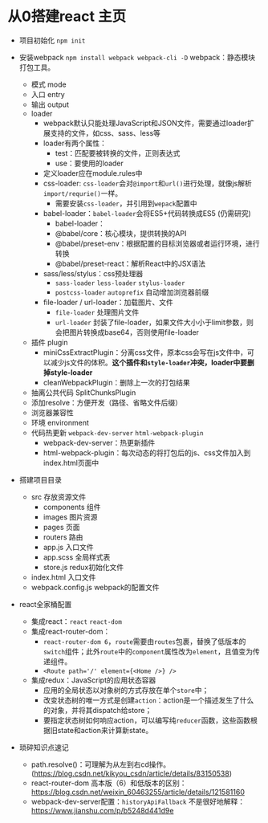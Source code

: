 # 从0搭建react 主页

- 项目初始化
    `npm init`

- 安装webpack
    `npm install webpack webpack-cli -D`
    webpack：静态模块打包工具。
    - 模式 mode
    - 入口 entry
    - 输出 output
    - loader
        - webpack默认只能处理JavaScript和JSON文件，需要通过loader扩展支持的文件，如css、sass、less等
        - loader有两个属性：
            - test：匹配要被转换的文件，正则表达式
            - use：要使用的loader
        - 定义loader应在module.rules中
        - css-loader: `css-loader`会对`@import`和`url()`进行处理，就像js解析`import/requrie()`一样。
            - 需要安装`css-loader`，并引用到`wepack`配置中
        - babel-loader：`babel-loader`会将ES5+代码转换成ES5 (仍需研究)
            - babel-loader：
            - @babel/core：核心模块，提供转换的API
            - @babel/preset-env：根据配置的目标浏览器或者运行环境，进行转换
            - @babel/preset-react：解析React中的JSX语法
        - sass/less/stylus：css预处理器
            - `sass-loader` `less-loader` `stylus-loader`
            - `postcss-loader` `autoprefix` 自动增加浏览器前缀
        - file-loader / url-loader：加载图片、文件
            - `file-loader` 处理图片文件
            - `url-loader` 封装了file-loader，如果文件大小小于limit参数，则会把图片转换成base64，否则使用file-loader
    - 插件 plugin
        - miniCssExtractPlugin：分离css文件，原本css会写在js文件中，可以减少js文件的体积。**这个插件和`style-loader`冲突，loader中要删掉style-loader**
        - cleanWebpackPlugin：删除上一次的打包结果
    - 抽离公共代码 SplitChunksPlugin
    - 添加resolve：方便开发（路径、省略文件后缀）
    - 浏览器兼容性
    - 环境 environment
    - 代码热更新 `webpack-dev-server` `html-webpack-plugin`
        - webpack-dev-server：热更新插件
        - html-webpack-plugin：每次动态的将打包后的js、css文件加入到index.html页面中

- 搭建项目目录
    - src 存放资源文件
        - components 组件
        - images 图片资源
        - pages 页面
        - routers 路由
        - app.js 入口文件
        - app.scss 全局样式表
        - store.js redux初始化文件
    - index.html 入口文件
    - webpack.config.js webpack的配置文件

- react全家桶配置
    - 集成react：`react` `react-dom`
    - 集成react-router-dom：
        - `react-router-dom 6`，`route`需要由`routes`包裹，替换了低版本的`switch`组件；此外`route`中的`component`属性改为`element`，且值变为传递组件。
        - `<Route path='/' element={<Home />} />`
    - 集成redux：JavaScript的应用状态容器
        - 应用的全局状态以对象树的方式存放在单个`store`中；
        - 改变状态树的唯一方式是创建`action`：action是一个描述发生了什么的对象，并将其dispatch给store；
        - 要指定状态树如何响应action，可以编写纯`reducer`函数，这些函数根据旧state和action来计算新state。

- 琐碎知识点速记
    - path.resolve()：可理解为从左到右cd操作。(https://blog.csdn.net/kikyou_csdn/article/details/83150538)
    - react-router-dom 高本版（6）和低版本的区别：https://blog.csdn.net/weixin_60463255/article/details/121581160
    - webpack-dev-server配置：`historyApiFallback` 不是很好地解释：https://www.jianshu.com/p/b5248d441d9e
